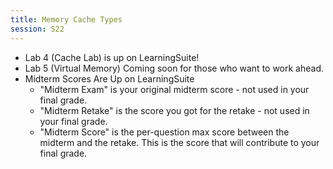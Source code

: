 ```yaml
---
title: Memory Cache Types
session: S22
---
```


* Lab 4 (Cache Lab) is up on LearningSuite!
* Lab 5 (Virtual Memory) Coming soon for those who want to work ahead.
* Midterm Scores Are Up on LearningSuite
    * "Midterm Exam" is your original midterm score - not used in your final grade.
    * "Midterm Retake" is the score you got for the retake - not used in your final grade.
    * "Midterm Score" is the per-question max score between the midterm and the retake. This is the score that will contribute to your final grade.